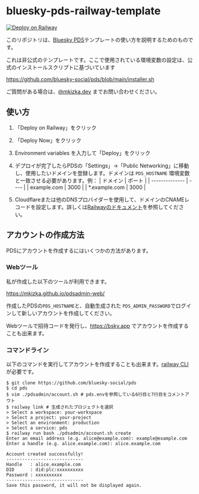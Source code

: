 # bluesky-pds-railway-template

[![Deploy on Railway](https://railway.com/button.svg)](https://railway.com/template/xBNJ1u?referralCode=mveF9L)

このリポジトリは、[Bluesky PDS](https://railway.com/template/xBNJ1u?referralCode=mveF9L)テンプレートの使い方を説明するためのものです。

これは非公式のテンプレートです。ここで使用されている環境変数の設定は、公式のインストールスクリプトに基づいています

https://github.com/bluesky-social/pds/blob/main/installer.sh

ご質問がある場合は、[@mkizka.dev](https://bsky.app/profile/mkizka.dev) までお問い合わせください。

## 使い方

1. 「Deploy on Railway」をクリック
1. 「Deploy Now」をクリック
1. Environment variables を入力して「Deploy」をクリック
1. デプロイが完了したらPDSの「Settings」→「Public Networking」に移動し、使用したいドメインを登録します。ドメインは `PDS_HOSTNAME` 環境変数と一致させる必要があります。例：
   | ドメイン        | ポート |
   | -------------- | ---- |
   | example.com    | 3000 |
   | *.example.com  | 3000 |

1. Cloudflareまたは他のDNSプロバイダーを使用して、ドメインのCNAMEレコードを設定します。詳しくは[Railwayのドキュメント](https://docs.railway.com/guides/public-networking#custom-domains)を参照してください。


## アカウントの作成方法

PDSにアカウントを作成するにはいくつかの方法があります。

### Webツール

私が作成した以下のツールが利用できます。

https://mkizka.github.io/pdsadmin-web/ 

作成したPDSの`PDS_HOSTNAME`と、自動生成された `PDS_ADMIN_PASSWORD`でログインして新しいアカウントを作成してください。

Webツールで招待コードを発行し、https://bsky.app でアカウントを作成することも出来ます。

### コマンドライン

以下のコマンドを実行してアカウントを作成することも出来ます。[railway CLI](https://docs.railway.com/guides/cli)が必要です。

```
$ git clone https://github.com/bluesky-social/pds  
$ cd pds  
$ vim ./pdsadmin/account.sh # pds.envを参照している6行目と7行目をコメントアウト
$ railway link # 生成されたプロジェクトを選択
> Select a workspace: your-workspace  
> Select a project: your-project  
> Select an environment: production  
> Select a service: pds  
$ railway run bash ./pdsadmin/account.sh create  
Enter an email address (e.g. alice@example.com): example@example.com  
Enter a handle (e.g. alice.example.com): alice.example.com  

Account created successfully!  
-----------------------------  
Handle   : alice.example.com  
DID      : did:plc:xxxxxxxxxx  
Password : xxxxxxxxxx  
-----------------------------  
Save this password, it will not be displayed again.
```
